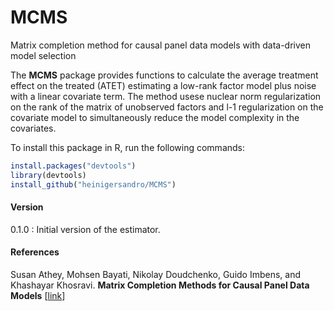 # MCMS

Matrix completion method for causal panel data models with data-driven model selection

The __MCMS__ package provides functions to calculate the average treatment effect on the treated (ATET) estimating a low-rank factor model plus noise with a linear covariate term. The method usese nuclear norm regularization on the rank of the matrix of unobserved factors and l-1 regularization on the covariate model to simultaneously reduce the model complexity in the covariates.

To install this package in R, run the following commands:

```R
install.packages("devtools")
library(devtools) 
install_github("heinigersandro/MCMS")
```

#### Version

0.1.0 : Initial version of the estimator. 


#### References
Susan Athey, Mohsen Bayati, Nikolay Doudchenko, Guido Imbens, and Khashayar Khosravi. <b>Matrix Completion Methods for Causal Panel Data Models</b> [<a href="http://arxiv.org/abs/1710.10251">link</a>]